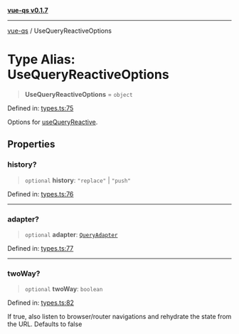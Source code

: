 [**vue-qs v0.1.7**](../README.md)

***

[vue-qs](../README.md) / UseQueryReactiveOptions

# Type Alias: UseQueryReactiveOptions

> **UseQueryReactiveOptions** = `object`

Defined in: [types.ts:75](https://github.com/iamsomraj/vue-qs/blob/378080a2660a9e11e7a8aeeb6d49a010f9b64ee4/src/types.ts#L75)

Options for [useQueryReactive](../functions/useQueryReactive.md).

## Properties

### history?

> `optional` **history**: `"replace"` \| `"push"`

Defined in: [types.ts:76](https://github.com/iamsomraj/vue-qs/blob/378080a2660a9e11e7a8aeeb6d49a010f9b64ee4/src/types.ts#L76)

***

### adapter?

> `optional` **adapter**: [`QueryAdapter`](QueryAdapter.md)

Defined in: [types.ts:77](https://github.com/iamsomraj/vue-qs/blob/378080a2660a9e11e7a8aeeb6d49a010f9b64ee4/src/types.ts#L77)

***

### twoWay?

> `optional` **twoWay**: `boolean`

Defined in: [types.ts:82](https://github.com/iamsomraj/vue-qs/blob/378080a2660a9e11e7a8aeeb6d49a010f9b64ee4/src/types.ts#L82)

If true, also listen to browser/router navigations and rehydrate the state from the URL.
Defaults to false
